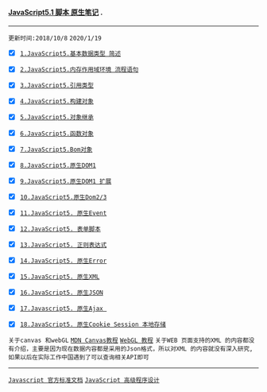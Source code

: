 #### [JavaScript5.1 脚本 原生笔记](https://developer.mozilla.org/en-US/docs/Web/JavaScript) . 

-----
`更新时间:2018/10/8` `2020/1/19`

* [x] [`1.JavaScript5.基本数据类型 简述`](./JavaScriptDateType.md)

* [x] [`2.JavaScript5.内存作用域环境 流程语句`](./JavaScriptVariable.md)

* [x] [`3.JavaScript5.引用类型`](./JavaScriptObject.md)

* [x] [`4.JavaScript5.构建对象`](./JavaScriptOO.md)

* [x] [`5.JavaScript5.对象继承`](./JavaScriptOOExtend.md)
 
* [x] [`6.JavaScript5.函数对象`](./JavaScriptFunction.md)

* [x] [`7.JavaScript5.Bom对象`](./JavaScriptBom.md)

* [x] [`8.JavaScript5.原生DOM1`](./JavaScriptDom1.md)

* [x] [`9.JavaScript5.原生DOM1 扩展`](./JavaScriptDom2.md)

* [x] [`10.JavaScript5.原生Dom2/3`](./JavaScriptDom3.md)

* [x] [`11.JavaScript5. 原生Event`](./JavaScriptEvent.md)

* [x] [`12.JavaScript5. 表单脚本`](./JavaScriptForm.md)

* [x] [`13.JavaScript5. 正则表达式`](./JavascriptRegExp.md)

* [x] [`14.JavaScript5. 原生Error`](./ErrorHandling.md)

* [x] [`15.JavaScript5. 原生XML`](./JavaScriptXML.md)

* [x] [`16.JavaScript5. 原生JSON` ](./JavaScriptJson.md)

* [x] [`17.Javascript5. 原生Ajax `](./JavaScriptAjax.md)

* [x] [`18.JavaScript5. 原生Cookie Session 本地存储`](./JavaScriptLocalSC.md)

`关于canvas 和webGL` [`MDN Canvas教程`](https://developer.mozilla.org/zh-CN/docs/Web/API/Canvas_API/Tutorial)  [`WebGL 教程`](https://developer.mozilla.org/zh-CN/docs/Web/API/WebGL_API) `关于WEB 页面支持的XML 的内容都没有介绍，主要是因为现在数据内容都是采用的Json格式，所以对XML 的内容就没有深入研究,如果以后在实际工作中国遇到了可以查询相关API即可`

------
[`Javascript 官方标准文档`](https://developer.mozilla.org/en-US/docs/Web/JavaScript)  [`JavaScript 高级程序设计`](https://www.baidu.com/s?ie=utf8&f=8&rsv_bp=1&tn=baidu&wd=JavaScript%20%E9%AB%98%E7%BA%A7%E7%A8%8B%E5%BA%8F%E8%AE%BE%E8%AE%A1%20PDF&oq=JavaScript%2520%25E9%25AB%2598%25E7%25BA%25A7%25E7%25A8%258B%25E5%25BA%258F%25E8%25AE%25BE%25E8%25AE%25A1&rsv_pq=dc0e49010000b180&rsv_t=2d7ejtSsBBG6FGnURtMwmZPnaQ4WrrJLvG0UOqoudhPmoHZg03gEjSJ%2FgFg&rqlang=cn&rsv_enter=1&rsv_sug3=5&rsv_sug1=1&rsv_sug7=000&rsv_sug2=0&inputT=1466&rsv_sug4=1633&rsv_sug=1)
